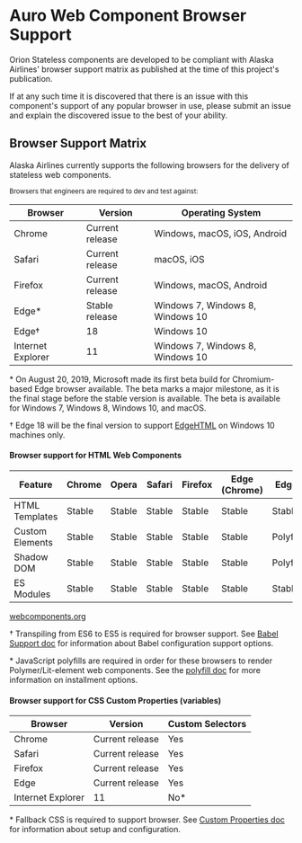 # Auro Web Component Browser Support

Orion Stateless components are developed to be compliant with Alaska Airlines' browser support matrix as published at the time of this project's publication.

If at any such time it is discovered that there is an issue with this component's support of any popular browser in use, please submit an issue and explain the discovered issue to the best of your ability.

## Browser Support Matrix

Alaska Airlines currently supports the following browsers for the delivery of stateless web components.

<small>Browsers that engineers are required to dev and test against:</small>

| Browser | Version | Operating System |
|------|------|------|
| Chrome | Current release | Windows, macOS, iOS, Android |
| Safari | Current release | macOS, iOS |
| Firefox | Current release | Windows, macOS, Android |
| Edge* | Stable release | Windows 7, Windows 8, Windows 10 |
| Edge† | 18 | Windows 10 |
| Internet Explorer | 11 | Windows 7, Windows 8, Windows 10 |

\* On August 20, 2019, Microsoft made its first beta build for Chromium-based Edge browser available. The beta marks a major milestone, as it is the final stage before the stable version is available. The beta is available for Windows 7, Windows 8, Windows 10, and macOS.

† Edge 18 will be the final version to support [EdgeHTML](https://en.wikipedia.org/wiki/EdgeHTML) on Windows 10 machines only.

#### Browser support for HTML Web Components

| Feature | Chrome | Opera | Safari | Firefox | Edge (Chrome) | Edge | IE
|----|----|----|----|----|----|----|----|
| HTML Templates | Stable | Stable | Stable | Stable | Stable | Stable | Transpiling†/Polyfill* |
| Custom Elements | Stable | Stable | Stable | Stable | Stable | Polyfill | Transpiling†/Polyfill* |
| Shadow DOM | Stable | Stable | Stable | Stable | Stable | Polyfill | Transpiling†/Polyfill* |
| ES Modules | Stable | Stable | Stable | Stable | Stable | Stable | Transpiling†/Polyfill* |

[webcomponents.org](https://www.webcomponents.org/)

† Transpiling from ES6 to ES5 is required for browser support. See [Babel Support doc](https://github.com/AlaskaAirlines/OrionStatelessComponents__docs/blob/master/docs/BABEL_SUPPORT.md) for information about Babel configuration support options.

\* JavaScript polyfills are required in order for these browsers to render Polymer/Lit-element web components. See the [polyfill doc](https://github.com/AlaskaAirlines/OrionStatelessComponents__docs/blob/master/docs/POLYFILL.md) for more information on installment options.

#### Browser support for CSS Custom Properties (variables)

| Browser | Version | Custom Selectors |
|------|------|------|
| Chrome | Current release | Yes |
| Safari | Current release | Yes |
| Firefox | Current release | Yes |
| Edge | Current release | Yes |
| Internet Explorer | 11 | No* |

\* Fallback CSS is required to support browser. See [Custom Properties doc](https://github.com/AlaskaAirlines/OrionStatelessComponents__docs/blob/master/docs/CUSTOM_PROPERTIES.md) for information about setup and configuration.

